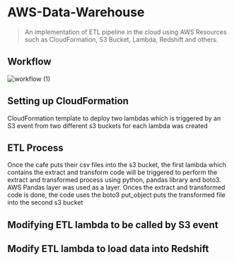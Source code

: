 # AWS-Data-Warehouse
> An implementation of ETL pipeline in the cloud using AWS Resources such as CloudFormation, S3 Bucket, Lambda, Redshift and others.
## Workflow
![workflow (1)](https://user-images.githubusercontent.com/78314396/214148246-37a8fb21-0a89-4f04-b45c-6527739ca9e1.png)
## Setting up CloudFormation
CloudFormation template to deploy two lambdas which is triggered by an S3 event from two different s3 buckets for each lambda was created  
## ETL Process
Once the cafe puts their csv files into the s3 bucket, the first lambda which contains the extract and transform code will be triggered to perform the extract and transformed process using python, pandas library and boto3. AWS Pandas layer was used as a layer. Onces the extract and transformed code is done, the code uses the boto3 put_object puts the transformed file into the second s3 bucket

## Modifying ETL lambda to be called by S3 event
## Modify ETL lambda to load data into Redshift

